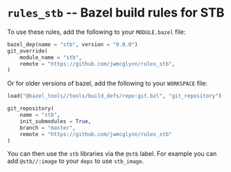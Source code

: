 # `rules_stb` -- Bazel build rules for STB

To use these rules, add the following to your `MODULE.bazel` file:

```python
bazel_dep(name = "stb", version = "0.0.0")
git_override(
    module_name = "stb",
    remote = "https://github.com/jwmcglynn/rules_stb",
)
```

Or for older versions of bazel, add the following to your `WORKSPACE` file:

```python
load("@bazel_tools//tools/build_defs/repo:git.bzl", "git_repository")

git_repository(
    name = "stb",
    init_submodules = True,
    branch = "master",
    remote = "https://github.com/jwmcglynn/rules_stb"
)
```
You can then use the `stb` libraries via the `@stb` label.
For example you can add `@stb//:image` to your `deps` to use `stb_image`.
